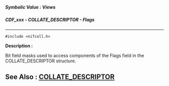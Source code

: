 ##### Symbolic Value : Views
##### CDF_xxx - COLLATE_DESCRIPTOR - Flags
---
```
#include <nifcoll.h>
```
**Description :**

Bit field masks used to access components of the Flags field in the 
COLLATE_DESCRIPTOR structure.

**See Also :**
[COLLATE_DESCRIPTOR](/reference/Data/COLLATE_DESCRIPTOR)
---
